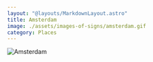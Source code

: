 ```yaml
---
layout: "@layouts/MarkdownLayout.astro"
title: Amsterdam
image: ./assets/images-of-signs/amsterdam.gif
category: Places
---
```


![Amsterdam](@signs/amsterdam.gif)

